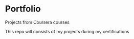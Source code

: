 # Portfolio
Projects from Coursera courses

This repo will consists of my projects during my certifications
